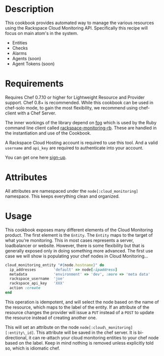Description
===========

This cookbook provides automated way to manage the various resources using the Rackspace Cloud Monitoring API.
Specifically this recipe will focus on main atom's in the system.

* Entities
* Checks
* Alarms
* Agents (soon)
* Agent Tokens (soon)


Requirements
============

Requires Chef 0.7.10 or higher for Lightweight Resource and Provider support. Chef 0.8+ is recommended. While this
cookbook can be used in chef-solo mode, to gain the most flexibility, we recommend using chef-client with a Chef Server.

The inner workings of the library depend on [fog](https://github.com/fog/fog) which is used by the Ruby command line
client called [rackspace-monitoring-rb](https://github.com/racker/rackspace-monitoring-rb).  These are handled in the
instantiation and use of the Cookbook.

A Rackspace Cloud Hosting account is required to use this tool.  And a valid `username` and `api_key` are required to
authenticate into your account.

You can get one here [sign-up](https://cart.rackspace.com/cloud/?cp_id=cloud_monitoring).


Attributes
==========

All attributes are namespaced under the `node[:cloud_monitoring]` namespace.  This keeps everything clean and organized.

Usage
=====

This cookbook exposes many different elements of the Cloud Monitoring product.  The first element is the `Entity`.  The
`Entity` maps to the target of what you're monitoring.  This in most cases represents a server, loadbalancer or website.
However, there is some flexibility but that is generally exposed only in doing something more advanced.  The first use
case we will show is populating your chef nodes in Cloud Monitoring...

```ruby
cloud_monitoring_entity "#{node.hostname}" do
  ip_addresses        'default' => node[:ipaddress]
  metadata            'environment' => 'dev', :more => 'meta data'
  rackspace_username  'joe'
  rackspace_api_key   'XXX'
  action :create
end
```

This operation is idempotent, and will select the node based on the name of the resource, which maps to the label of the
entity.  If an attribute of the resource changes the provider will issue a `PUT` instead of a `POST` to update the
resource instead of creating another one.

This will set an attribute on the node `node[:cloud\_monitoring][:entity\_id]`.  This attribute will be saved in the
chef server.  It is bi-directional, it can re-attach your cloud monitoring entities to your chef node based on the
label.  Keep in mind nothing is removed unless explicitly told so, which is idiomatic chef.
